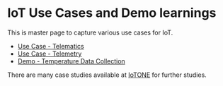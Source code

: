 # IoT Use Cases and Demo learnings
This is master page to capture various use cases for IoT.

* [Use Case - Telematics](use-case-telematics.md)
* [Use Case - Telemetry](use-case-telemetry.md)
* [Demo - Temperature Data Collection](demo-temperature-data-collection.md)

There are many case studies available at [IoTONE](https://www.iotone.com/case-studies) for further studies.